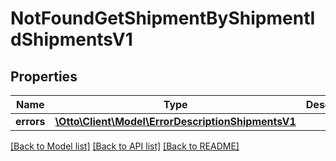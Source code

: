# NotFoundGetShipmentByShipmentIdShipmentsV1

## Properties
Name | Type | Description | Notes
------------ | ------------- | ------------- | -------------
**errors** | [**\Otto\Client\Model\ErrorDescriptionShipmentsV1**](ErrorDescriptionShipmentsV1.md) |  | [optional] 

[[Back to Model list]](../../README.md#documentation-for-models) [[Back to API list]](../../README.md#documentation-for-api-endpoints) [[Back to README]](../../README.md)

